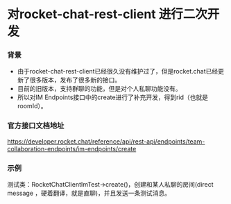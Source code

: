 # 对rocket-chat-rest-client 进行二次开发

### 背景

- 由于rocket-chat-rest-client已经很久没有维护过了，但是rocket.chat已经更新了很多版本，发布了很多新的接口。
- 目前的旧版本，支持群聊的功能，但是对个人私聊功能没有。
- 所以对IM Endpoints接口中的create进行了补充开发，得到rid（也就是roomId）。

### 官方接口文档地址

https://developer.rocket.chat/reference/api/rest-api/endpoints/team-collaboration-endpoints/im-endpoints/create

### 示例
测试类：RocketChatClientImTest->create()，创建和某人私聊的房间(direct message ，硬着翻译，就是直聊)，并且发送一条测试消息。
